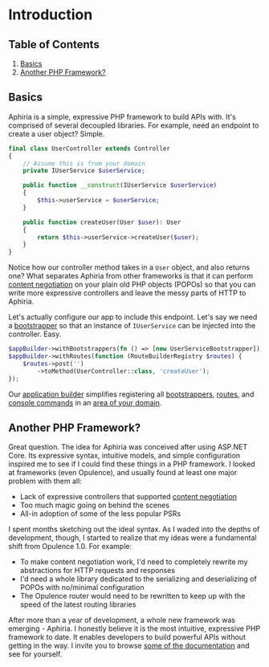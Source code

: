 <h1 id="doc-title">Introduction</h1>

<h2 id="table-of-contents">Table of Contents</h2>

1. [Basics](#basics)
2. [Another PHP Framework?](#another-php-framework)

<h2 id="basics">Basics</h2>

Aphiria is a simple, expressive PHP framework to build APIs with.  It's comprised of several decoupled libraries.  For example, need an endpoint to create a user object?  Simple.

```php
final class UserController extends Controller
{
    // Assume this is from your domain
    private IUserService $userService;

    public function __construct(IUserService $userService)
    {
        $this->userService = $userService;
    }

    public function createUser(User $user): User
    {
        return $this->userService->createUser($user);
    }
}
```

Notice how our controller method takes in a `User` object, and also returns one?  What separates Aphiria from other frameworks is that it can perform [content negotiation](content-negotiation.md) on your plain old PHP objects (POPOs) so that you can write more expressive controllers and leave the messy parts of HTTP to Aphiria.

Let's actually configure our app to include this endpoint.  Let's say we need a [bootstrapper](bootstrappers.md) so that an instance of `IUserService` can be injected into the controller.  Easy.

```php
$appBuilder->withBootstrappers(fn () => [new UserServiceBootstrapper]);
$appBuilder->withRoutes(function (RouteBuilderRegistry $routes) {
    $routes->post('')
        ->toMethod(UserController::class, 'createUser');
});
```

Our [application builder](configuration.md) simplifies registering all [bootstrappers](bootstrappers.md), [routes](routing.md), and [console commands](console.md) in an [area of your domain](configuration.md#modules).

<h2 id="another-php-framework">Another PHP Framework?</h2>

Great question.  The idea for Aphiria was conceived after using ASP.NET Core.  Its expressive syntax, intuitive models, and simple configuration inspired me to see if I could find these things in a PHP framework.  I looked at frameworks (even Opulence), and usually found at least one major problem with them all:
 
* Lack of expressive controllers that supported [content negotiation](content-negotiation.md)
* Too much magic going on behind the scenes
* All-in adoption of some of the less popular PSRs

I spent months sketching out the ideal syntax.  As I waded into the depths of development, though, I started to realize that my ideas were a fundamental shift from Opulence 1.0.  For example:
  
* To make content negotiation work, I'd need to completely rewrite my abstractions for HTTP requests and responses
* I'd need a whole library dedicated to the serializing and deserializing of POPOs with no/minimal configuration
* The Opulence router would need to be rewritten to keep up with the speed of the latest routing libraries

After more than a year of development, a whole new framework was emerging - Aphiria.  I honestly believe it is the most intuitive, expressive PHP framework to date.  It enables developers to build powerful APIs without getting in the way.  I invite you to browse [some of the documentation](controllers.md) and see for yourself.
